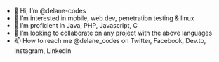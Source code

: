 - 👋 Hi, I’m @delane-codes
- 👀 I’m interested in mobile, web dev, penetration testing & linux 
- 🌱 I’m proficient in Java, PHP, Javascript, C
- 💞️ I’m looking to collaborate on any project with the above languages
- 📫 How to reach me @delane_codes on Twitter, Facebook, Dev.to, Instagram, LinkedIn

  

<!---
delane-codes/delane-codes is a ✨ special ✨ repository because its `README.md` (this file) appears on your GitHub profile.
You can click the Preview link to take a look at your changes.
--->
